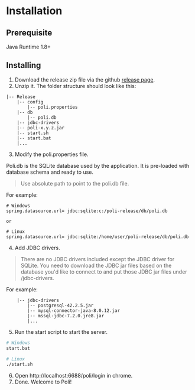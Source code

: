
# Installation

## Prerequisite

Java Runtime 1.8+

## Installing

1. Download the release zip file via the github [release page](https://github.com/shzlw/poli/releases).
2. Unzip it. The folder structure should look like this:

```
|-- Release
    |-- config
        |-- poli.properties
    |-- db
        |-- poli.db
    |-- jdbc-drivers
    |-- poli-x.y.z.jar
    |-- start.sh
    |-- start.bat
    |...
```

3. Modify the poli.properties file.

Poli.db is the SQLite database used by the application. It is pre-loaded with database schema and ready to use.

> Use absolute path to point to the poli.db file.

For example:
```
# Windows
spring.datasource.url= jdbc:sqlite:c:/poli-release/db/poli.db

or

# Linux
spring.datasource.url= jdbc:sqlite:/home/user/poli-release/db/poli.db
```

4. Add JDBC drivers.

> There are no JDBC drivers included except the JDBC driver for SQLite. You need to download the JDBC jar files based on the database you'd like to connect to and put those JDBC jar files under /jdbc-drivers. 

For example:
```
    |-- jdbc-drivers
        |-- postgresql-42.2.5.jar
        |-- mysql-connector-java-8.0.12.jar
        |-- mssql-jdbc-7.2.0.jre8.jar
        |...
```

5. Run the start script to start the server.

```bash
# Windows
start.bat

# Linux
./start.sh
```

6. Open http://localhost:6688/poli/login in chrome.
7. Done. Welcome to Poli!


